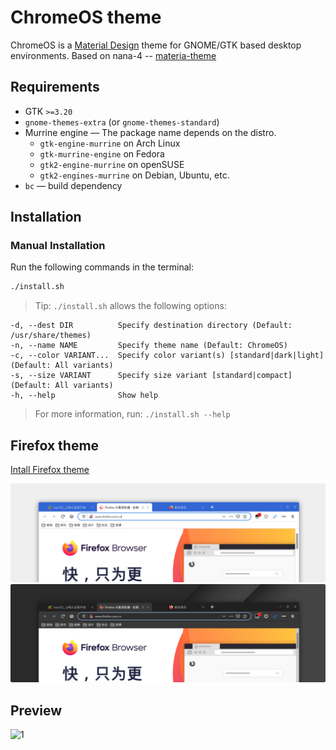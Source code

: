 # ChromeOS theme

ChromeOS is a [Material Design](https://material.io) theme for GNOME/GTK based desktop environments.
Based on nana-4 -- [materia-theme](https://github.com/nana-4/materia-theme)

## Requirements

- GTK `>=3.20`
- `gnome-themes-extra` (or `gnome-themes-standard`)
- Murrine engine — The package name depends on the distro.
  - `gtk-engine-murrine` on Arch Linux
  - `gtk-murrine-engine` on Fedora
  - `gtk2-engine-murrine` on openSUSE
  - `gtk2-engines-murrine` on Debian, Ubuntu, etc.
- `bc` — build dependency

## Installation

### Manual Installation

Run the following commands in the terminal:

```sh
./install.sh
```

> Tip: `./install.sh` allows the following options:

```
-d, --dest DIR          Specify destination directory (Default: /usr/share/themes)
-n, --name NAME         Specify theme name (Default: ChromeOS)
-c, --color VARIANT...  Specify color variant(s) [standard|dark|light] (Default: All variants)
-s, --size VARIANT      Specify size variant [standard|compact] (Default: All variants)
-h, --help              Show help
```

> For more information, run: `./install.sh --help`

## Firefox theme
[Intall Firefox theme](src/firefox)

![01](src/firefox/preview01.png?raw=true)
![02](src/firefox/preview02.png?raw=true)

## Preview
![1](https://cdn.pling.com/img/9/2/b/e/0f3bbcad86f2b4baee71ca3f12117ebf4d5a.jpg?raw=true)
